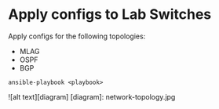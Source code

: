 # Apply configs to Lab Switches

Apply configs for the following topologies:
  - MLAG
  - OSPF
  - BGP
  
```ansible-playbook <playbook>```

![alt text][diagram]
[diagram]: network-topology.jpg
